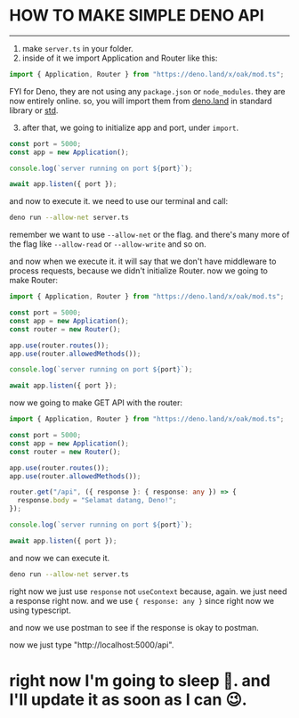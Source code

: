 # HOW TO MAKE SIMPLE DENO API

---

1. make `server.ts` in your folder.
2. inside of it we import Application and Router like this:

```ts
import { Application, Router } from "https://deno.land/x/oak/mod.ts";
```

FYI for Deno, they are not using any `package.json` or `node_modules`. they are now entirely online. so, you will import them from [deno.land](https://deno.land) in standard library or [std](https://deno.land/std).

3. after that, we going to initialize app and port, under `import`.

```ts
const port = 5000;
const app = new Application();

console.log(`server running on port ${port}`);

await app.listen({ port });
```

and now to execute it. we need to use our terminal and call:

```bash
deno run --allow-net server.ts
```

remember we want to use `--allow-net` or the flag. and there's many more of the flag like `--allow-read` or `--allow-write` and so on.

and now when we execute it. it will say that we don't have middleware to process requests, because we didn't initialize Router. now we going to make Router:

```ts
import { Application, Router } from "https://deno.land/x/oak/mod.ts";

const port = 5000;
const app = new Application();
const router = new Router();

app.use(router.routes());
app.use(router.allowedMethods());

console.log(`server running on port ${port}`);

await app.listen({ port });
```

now we going to make GET API with the router:

```ts
import { Application, Router } from "https://deno.land/x/oak/mod.ts";

const port = 5000;
const app = new Application();
const router = new Router();

app.use(router.routes());
app.use(router.allowedMethods());

router.get("/api", ({ response }: { response: any }) => {
  response.body = "Selamat datang, Deno!";
});

console.log(`server running on port ${port}`);

await app.listen({ port });
```

and now we can execute it.

```bash
deno run --allow-net server.ts
```

right now we just use `response` not `useContext` because, again. we just need a response right now. and we use `{ response: any }` since right now we using typescript.

and now we use postman to see if the response is okay to postman.

now we just type "http://localhost:5000/api".

# right now I'm going to sleep 🥱. and I'll update it as soon as I can 😉.
